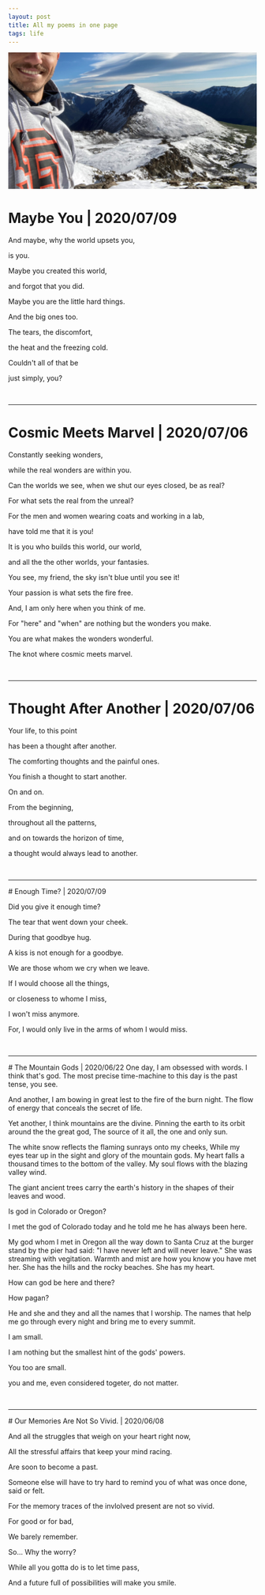 ```yaml
---
layout: post
title: All my poems in one page
tags: life 
---
```




<img src="/images/mountain.jpg" width="700">



# Maybe You | 2020/07/09

And maybe, why the world upsets you,

is you.

Maybe you created this world,
 
and forgot that you did.

Maybe you are the little hard things.

And the big ones too.

The tears, the discomfort,

the heat and the freezing cold.

Couldn't all of that be

just simply, you?

<br>
<hr>

# Cosmic Meets Marvel | 2020/07/06

Constantly seeking wonders,

while the real wonders are within you.

Can the worlds we see, when we shut our eyes closed, be as real?

For what sets the real from the unreal?

For the men and women wearing coats and working in a lab,

have told me that it is you!

It is you who builds this world, our world,

and all the the other worlds, your fantasies.

You see, my friend, the sky isn't blue until you see it!

Your passion is what sets the fire free.

And, I am only here when you think of me.

For "here" and "when" are nothing but the wonders you make.

You are what makes the wonders wonderful.

The knot where cosmic meets marvel.

<br>
<hr>

# Thought After Another | 2020/07/06

Your life, to this point

has been a thought after another.

The comforting thoughts and the painful ones.

You finish a thought to start another.

On and on.

From the beginning,

throughout all the patterns,

and on towards the horizon of time,

a thought would always lead to another.

<br>
<hr>
# Enough Time? | 2020/07/09

Did you give it enough time?

The tear that went down your cheek.

During that goodbye hug.

A kiss is not enough for a goodbye.

We are those whom we cry when we leave.

If I would choose all the things,

or closeness to whome I miss,

I won't miss anymore.

For, I would only live in the arms of whom I would miss.

<br>
<hr>
# The Mountain Gods | 2020/06/22
One day, I am obsessed with words. I think that's god. 
The most precise time-machine to this day is the past tense, you see.

And another, I am bowing in great lest to the fire of the burn night. 
The flow of energy that conceals the secret of life.

Yet another, I think mountains are the divine.
Pinning the earth to its orbit around the the great god,
The source of it all, the one and only sun.

The white snow reflects the flaming sunrays onto my cheeks, While my eyes tear up in the sight and glory of the mountain gods.
My heart falls a thousand times to the bottom of the valley. My soul flows with the blazing valley wind.

The giant ancient trees carry the earth's history in the shapes of their leaves and wood.

Is god in Colorado or Oregon?

I met the god of Colorado today and he told me he has always been here.

My god whom I met in Oregon all the way down to Santa Cruz at the burger stand by the pier had said: 
"I have never left and will never leave."
She was streaming with vegitation.
Warmth and mist are how you know you have met her.
She has the hills and the rocky beaches.
She has my heart.

How can god be here and there?

How pagan?

He and she and they and all the names that I worship.
The names that help me go through every night and bring me to every summit.

I am small.

I am nothing but the smallest hint of the gods' powers.

You too are small.

you and me, even considered togeter, do not matter.


<br>
<hr>
# Our Memories Are Not So Vivid. | 2020/06/08

And all the struggles that weigh on your heart right now,

All the stressful affairs that keep your mind racing.

Are soon to become a past.

Someone else will have to try hard to remind you of what was once done, said or felt.

For the memory traces of the invlolved present are not so vivid.

For good or for bad,

We barely remember.

So... Why the worry?

While all you gotta do is to let time pass,

And a future full of possibilities will make you smile.